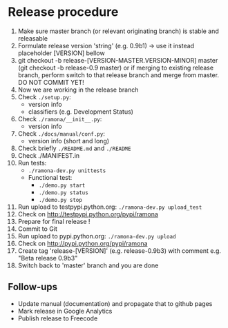 Release procedure
=================

1. Make sure master branch (or relevant originating branch) is stable and releasable
2. Formulate release version 'string' (e.g. 0.9b1) -> use it instead placeholder [VERSION] bellow
3. git checkout -b release-[VERSION-MASTER.VERSION-MINOR] master (git checkout -b release-0.9 master)
	or if merging to existing release branch, perform switch to that release branch and merge from master.
   DO NOT COMMIT YET!
4. Now we are working in the release branch
5. Check `./setup.py`:
	- version info
	- classifiers (e.g. Development Status)
6. Check `./ramona/__init__.py`:
	- version info
7. Check `./docs/manual/conf.py`:
	- version info (short and long)
8. Check briefly `./README.md` and `./README`
9. Check ./MANIFEST.in
10. Run tests:
	- `./ramona-dev.py unittests`
	- Functional test:
		- `./demo.py start`
		- `./demo.py status`
		- `./demo.py stop`
11. Run upload to testpypi.python.org: `./ramona-dev.py upload_test`
12. Check on http://testpypi.python.org/pypi/ramona
13. Prepare for final release !
14. Commit to Git
15. Run upload to pypi.python.org: `./ramona-dev.py upload`
16. Check on http://pypi.python.org/pypi/ramona
17. Create tag 'release-[VERSION]' (e.g. release-0.9b3) with comment e.g. "Beta release 0.9b3"
18. Switch back to 'master' branch and you are done

Follow-ups
----------
- Update manual (documentation) and propagate that to github pages
- Mark release in Google Analytics
- Publish release to Freecode
